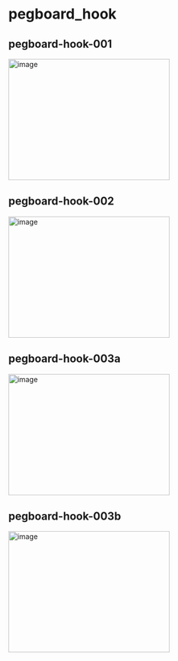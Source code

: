 # pegboard_hook

## pegboard-hook-001
<img src="https://raw.githubusercontent.com/wiki/karaage0703/3dprint-data/pegboard-hook-001.png" alt="image" width="320" height="240">

## pegboard-hook-002
<img src="https://raw.githubusercontent.com/wiki/karaage0703/3dprint-data/pegboard-hook-002.png" alt="image" width="320" height="240">

## pegboard-hook-003a
<img src="https://raw.githubusercontent.com/wiki/karaage0703/3dprint-data/pegboard-hook-003a.png" alt="image" width="320" height="240">

## pegboard-hook-003b
<img src="https://raw.githubusercontent.com/wiki/karaage0703/3dprint-data/pegboard-hook-003b.png" alt="image" width="320" height="240">

